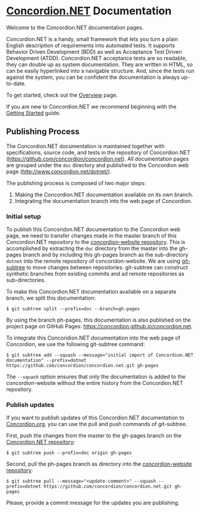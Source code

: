 # [Concordion.NET](http://www.concordion.org/dotnet/) Documentation

Welcome to the Concordion.NET documentation pages.

Concordion.NET is a handy, small framework that lets you turn a plain English description of requirements into automated tests. It supports Behavior Driven Development (BDD) as well as Acceptance Test Driven Development (ATDD). Concordion.NET acceptance tests are so readable, they can double up as system documentation. They are written in HTML, so can be easily hyperlinked into a navigable structure. And, since the tests run against the system, you can be confident the documentation is always up-to-date.

To get started, check out the [Overview](http://www.concordion.org/dotnet/index.html) page.

If you are new to Concordion.NET we recommend beginning with the  [Getting Started](http://www.concordion.org/dotnet/GettingStarted.html) guide.

## Publishing Process

The Concordion.NET documentation is maintained together with specifications, source code, and tests in the repository of Concordion.NET (https://github.com/concordion/concordion.net). All documentation pages are grouped under the `doc` directory and published to the Concordion web page (http://www.concordion.net/dotnet/).

The publishing process is composed of two major steps:

1. Making the Concordion.NET documentation available on its own branch.
2. Integrating the documentation branch into the web page of Concordion.

### Initial setup

To publish this Concoridon.NET documentation to the Concordion web page, we need to transfer changes made in the master branch of this Concordion.NET repository to the [concordion-website repository](https://github.com/concordion/concordion-website). This is accomplished by extracting the `doc` directory from the master into the gh-pages branch and by including this gh-pages branch as the sub-directory `dotnet` into the remote repository of concoridon-website. We are using [git-subtree](https://github.com/git/git/blob/master/contrib/subtree/git-subtree.txt) to move changes between repositories. git-subtree can construct synthetic branches from existing commits and ad remote repositories as sub-directories.

To make this Concordion.NET documentation available on a separate branch, we split this documentation:
```
$ git subtree split --prefix=doc --branch=gh-pages
```
By using the branch ph-pages, this documentation is also published on the project page on GitHub Pages: https://concordion.github.io/concordion.net.

To integrate this Concoridion.NET documentation into the web page of Concordion, we use the following git-subtree command:
```
$ git subtree add --squash --message="initial import of Concordion.NET documentation" --prefix=dotnet https://github.com/concordion/concordion.net.git gh-pages
```
The `--squash` option ensures that only the documentation is added to the concordion-website without the entire history from the Concordion.NET repository.

### Publish updates

If you want to publish updates of this Concordion.NET documentation to [Concordion.org](http://www.concordion.org/dotnet/), you can use the pull and push commands of git-subtree.

First, push the changes from the master to the gh-pages branch on the [Concordion.NET repository](https://github.com/concordion/concordion.net):
```
$ git subtree push --prefix=doc origin gh-pages
```

Second, pull the ph-pages branch as directory into the [concordion-website repository](https://github.com/concordion/concordion-website):
```
$ git subtree pull --message="<update-comment>" --squash --prefix=dotnet https://github.com/concordion/concordion.net.git gh-pages
```
Please, provide a commit message for the updates you are publishing.